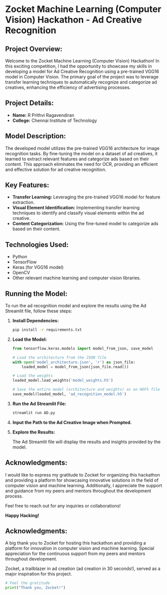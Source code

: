 # Zocket Machine Learning (Computer Vision) Hackathon - Ad Creative Recognition

## Project Overview:

Welcome to the Zocket Machine Learning (Computer Vision) Hackathon! In this exciting competition, I had the opportunity to showcase my skills in developing a model for Ad Creative Recognition using a pre-trained VGG16 model in Computer Vision. The primary goal of the project was to leverage transfer learning techniques to automatically recognize and categorize ad creatives, enhancing the efficiency of advertising processes.

## Project Details:

- **Name:** R Prithvi Ragavendiran
- **College:** Chennai Institute of Technology

## Model Description:

The developed model utilizes the pre-trained VGG16 architecture for image recognition tasks. By fine-tuning the model on a dataset of ad creatives, it learned to extract relevant features and categorize ads based on their content. This approach eliminates the need for OCR, providing an efficient and effective solution for ad creative recognition.

## Key Features:

- **Transfer Learning:** Leveraging the pre-trained VGG16 model for feature extraction.
- **Visual Element Identification:** Implementing transfer learning techniques to identify and classify visual elements within the ad creative.
- **Content Categorization:** Using the fine-tuned model to categorize ads based on their content.

## Technologies Used:

- Python
- TensorFlow
- Keras (for VGG16 model)
- OpenCV
- Other relevant machine learning and computer vision libraries.

## Running the Model:

To run the ad recognition model and explore the results using the Ad Streamlit file, follow these steps:

1. **Install Dependencies:**

    ```bash
    pip install -r requirements.txt
    ```

2. **Load the Model:**
    ```python
    from tensorflow.keras.models import model_from_json, save_model
    
    # Load the architecture from the JSON file
    with open('model_architecture.json', 'r') as json_file:
        loaded_model = model_from_json(json_file.read())

    # Load the weights
    loaded_model.load_weights('model_weights.h5')

    # Save the entire model (architecture and weights) as an HDF5 file
    save_model(loaded_model, 'ad_recognition_model.h5')
    ```

3. **Run the Ad Streamlit File:**

    ```bash
    streamlit run AD.py 
    ```

4. **Input the Path to the Ad Creative Image when Prompted.**

5. **Explore the Results:**

   The Ad Streamlit file will display the results and insights provided by the model.

## Acknowledgments:

I would like to express my gratitude to Zocket for organizing this hackathon and providing a platform for showcasing innovative solutions in the field of computer vision and machine learning. Additionally, I appreciate the support and guidance from my peers and mentors throughout the development process.

Feel free to reach out for any inquiries or collaborations!

**Happy Hacking!**

## Acknowledgments:

A big thank you to Zocket for hosting this hackathon and providing a platform for innovation in computer vision and machine learning. Special appreciation for the continuous support from my peers and mentors throughout development.

Zocket, a trailblazer in ad creation (ad creation in 30 seconds!), served as a major inspiration for this project.

```python
# Feel the gratitude
print("Thank you, Zocket!")

